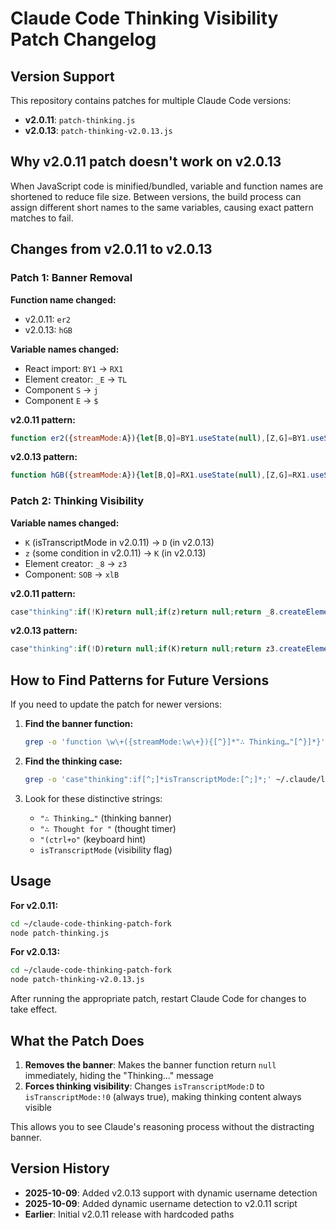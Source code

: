 # Claude Code Thinking Visibility Patch Changelog

## Version Support

This repository contains patches for multiple Claude Code versions:
- **v2.0.11**: `patch-thinking.js`
- **v2.0.13**: `patch-thinking-v2.0.13.js`

## Why v2.0.11 patch doesn't work on v2.0.13

When JavaScript code is minified/bundled, variable and function names are shortened to reduce file size. Between versions, the build process can assign different short names to the same variables, causing exact pattern matches to fail.

## Changes from v2.0.11 to v2.0.13

### Patch 1: Banner Removal

**Function name changed:**
- v2.0.11: `er2`
- v2.0.13: `hGB`

**Variable names changed:**
- React import: `BY1` → `RX1`
- Element creator: `_E` → `TL`
- Component `S` → `j`
- Component `E` → `$`

**v2.0.11 pattern:**
```javascript
function er2({streamMode:A}){let[B,Q]=BY1.useState(null),[Z,G]=BY1.useState(null);if(BY1.useEffect(()=>{if(A==="thinking"&&B===null)Q(Date.now());else if(A!=="thinking"&&B!==null)G(Date.now()-B),Q(null)},[A,B]),A==="thinking")return _E.createElement(S,{marginTop:1},_E.createElement(E,{dimColor:!0},"∴ Thinking…"));if(Z!==null)return _E.createElement(S,{marginTop:1},_E.createElement(E,{dimColor:!0},"∴ Thought for ",Math.max(1,Math.round(Z/1000)),"s"," ",_E.createElement(E,{dimColor:!0,bold:!0},"(ctrl+o")," ","to show thinking)"));return null}
```

**v2.0.13 pattern:**
```javascript
function hGB({streamMode:A}){let[B,Q]=RX1.useState(null),[Z,G]=RX1.useState(null);if(RX1.useEffect(()=>{if(A==="thinking"&&B===null)Q(Date.now());else if(A!=="thinking"&&B!==null)G(Date.now()-B),Q(null)},[A,B]),A==="thinking")return TL.createElement(j,{marginTop:1},TL.createElement($,{dimColor:!0},"∴ Thinking…"));if(Z!==null)return TL.createElement(j,{marginTop:1},TL.createElement($,{dimColor:!0},"∴ Thought for ",Math.max(1,Math.round(Z/1000)),"s"," ",TL.createElement($,{dimColor:!0,bold:!0},"(ctrl+o")," ","to show thinking)"));return null}
```

### Patch 2: Thinking Visibility

**Variable names changed:**
- `K` (isTranscriptMode in v2.0.11) → `D` (in v2.0.13)
- `z` (some condition in v2.0.11) → `K` (in v2.0.13)
- Element creator: `_8` → `z3`
- Component: `SOB` → `xlB`

**v2.0.11 pattern:**
```javascript
case"thinking":if(!K)return null;if(z)return null;return _8.createElement(SOB,{addMargin:B,param:A,isTranscriptMode:K});
```

**v2.0.13 pattern:**
```javascript
case"thinking":if(!D)return null;if(K)return null;return z3.createElement(xlB,{addMargin:B,param:A,isTranscriptMode:D});
```

## How to Find Patterns for Future Versions

If you need to update the patch for newer versions:

1. **Find the banner function:**
   ```bash
   grep -o 'function \w\+({streamMode:\w\+}){[^}]*"∴ Thinking…"[^}]*}' ~/.claude/local/node_modules/@anthropic-ai/claude-code/cli.js
   ```

2. **Find the thinking case:**
   ```bash
   grep -o 'case"thinking":if[^;]*isTranscriptMode:[^;]*;' ~/.claude/local/node_modules/@anthropic-ai/claude-code/cli.js
   ```

3. Look for these distinctive strings:
   - `"∴ Thinking…"` (thinking banner)
   - `"∴ Thought for "` (thought timer)
   - `"(ctrl+o"` (keyboard hint)
   - `isTranscriptMode` (visibility flag)

## Usage

**For v2.0.11:**
```bash
cd ~/claude-code-thinking-patch-fork
node patch-thinking.js
```

**For v2.0.13:**
```bash
cd ~/claude-code-thinking-patch-fork
node patch-thinking-v2.0.13.js
```

After running the appropriate patch, restart Claude Code for changes to take effect.

## What the Patch Does

1. **Removes the banner**: Makes the banner function return `null` immediately, hiding the "Thinking..." message
2. **Forces thinking visibility**: Changes `isTranscriptMode:D` to `isTranscriptMode:!0` (always true), making thinking content always visible

This allows you to see Claude's reasoning process without the distracting banner.

## Version History

- **2025-10-09**: Added v2.0.13 support with dynamic username detection
- **2025-10-09**: Added dynamic username detection to v2.0.11 script
- **Earlier**: Initial v2.0.11 release with hardcoded paths
